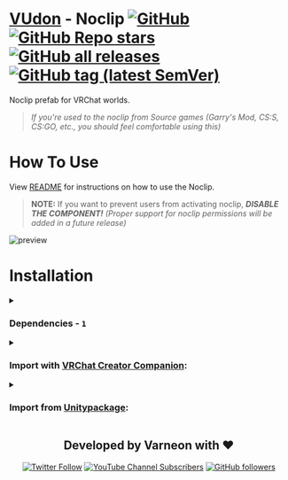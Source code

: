 <div>

# [VUdon](https://github.com/Varneon/VUdon) - Noclip [![GitHub](https://img.shields.io/github/license/Varneon/VUdon-Noclip?color=blue&label=License&style=flat)](https://github.com/Varneon/VUdon-Noclip/blob/main/LICENSE) [![GitHub Repo stars](https://img.shields.io/github/stars/MagmaMCNet/VUdon-Noclip?style=flat&label=Stars)](https://github.com/MagmaMCNet/VUdon-Noclip/stargazers) [![GitHub all releases](https://img.shields.io/github/downloads/MagmaMCNet/VUdon-Noclip/total?color=blue&label=Downloads&style=flat)](https://github.com/MagmaMCNet/VUdon-Noclip/releases) [![GitHub tag (latest SemVer)](https://img.shields.io/github/v/tag/MagmaMCNet/VUdon-Noclip?color=blue&label=Release&sort=semver&style=flat)](https://github.com/MagmaMCNet/VUdon-Noclip/releases/latest)

</div>

Noclip prefab for VRChat worlds.

> _If you're used to the noclip from Source games (Garry's Mod, CS:S, CS:GO, etc., you should feel comfortable using this)_

# How To Use

View [README](Packages/com.varneon.vudon.noclip/README.md) for instructions on how to use the Noclip.

> **NOTE:** If you want to prevent users from activating noclip, **_DISABLE THE COMPONENT!_** _(Proper support for noclip permissions will be added in a future release)_

![preview](https://github.com/Varneon/VUdon-Noclip/assets/26690821/bac3fd06-c40b-4944-a498-9379f03e1ca8)

# Installation

<details><summary>

### Dependencies - `1`</summary>

* [VUdon Editors](https://github.com/Varneon/VUdon-Editors)

</details><details><summary>

### Import with [VRChat Creator Companion](https://vcc.docs.vrchat.com/vpm/packages):</summary>

> VPM repository listings will be released Soon™

</details><details><summary>

### Import from [Unitypackage](https://docs.unity3d.com/2019.4/Documentation/Manual/AssetPackagesImport.html):</summary>

> 1. Download latest `com.varneon.vudon.noclip.unitypackage` from [here](https://github.com/Varneon/VUdon-Noclip/releases/latest)
> 2. Import the downloaded .unitypackage into your Unity project

</details>

<div align="center">

## Developed by Varneon with :hearts:

[![Twitter Follow](https://img.shields.io/static/v1?style=for-the-badge&label=@Varneon&message=4.9K&color=1b9df0&logo=twitter)](https://twitter.com/Varneon)
[![YouTube Channel Subscribers](https://img.shields.io/youtube/channel/subscribers/UCKTxeXy7gyaxr-YA9qGWOYg?color=%23FF0000&label=Varneon&logo=YouTube&style=for-the-badge)](https://www.youtube.com/Varneon)
[![GitHub followers](https://img.shields.io/github/followers/Varneon?color=%23303030&label=Varneon&logo=GitHub&style=for-the-badge)](https://github.com/Varneon)

</div>
